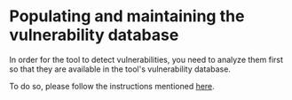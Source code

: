 # Populating and maintaining the vulnerability database

In order for the tool to detect vulnerabilities, you need to analyze them first so that they are available in
the tool's vulnerability database.

To do so, please follow the instructions mentioned [here](../../../vuln_db/tutorials/vuln_db_tutorial/).